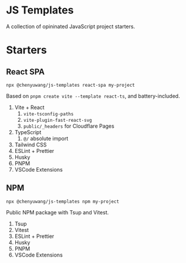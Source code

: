# JS Templates

A collection of opininated JavaScript project starters.

# Starters

## React SPA

```
npx @chenyuwang/js-templates react-spa my-project
```

Based on `pnpm create vite --template react-ts`, and battery-included.

1. Vite + React
   1. `vite-tsconfig-paths`
   2. `vite-plugin-fast-react-svg`
   3. `public/_headers` for Cloudflare Pages
2. TypeScript
   1. `@/` absolute import
3. Tailwind CSS
4. ESLint + Prettier
5. Husky
6. PNPM
7. VSCode Extensions

## NPM

```
npx @chenyuwang/js-templates npm my-project
```

Public NPM package with Tsup and Vitest.

1. Tsup
2. Vitest
3. ESLint + Prettier
4. Husky
5. PNPM
6. VSCode Extensions

